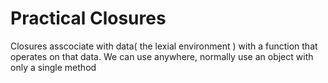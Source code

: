 # Practical Closures
Closures asscociate with data( the lexial environment ) with  a function that 
operates on that data.
We can use anywhere, normally use an object with only a single method
